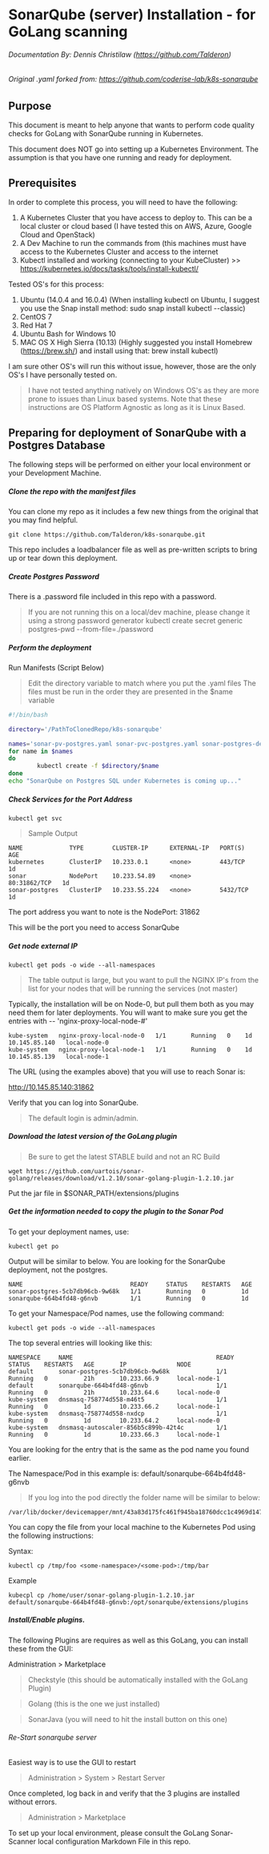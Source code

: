 # SonarQube (server) Installation - for GoLang scanning
###### Documentation By: Dennis Christilaw (https://github.com/Talderon)
###### Original .yaml forked from: https://github.com/coderise-lab/k8s-sonarqube

## Purpose
This document is meant to help anyone that wants to perform code quality checks for GoLang with SonarQube running in Kubernetes.

This document does NOT go into setting up a Kubernetes Environment. The assumption is that you have one running and ready for deployment.
## Prerequisites
In order to complete this process, you will need to have the following:

1. A Kubernetes Cluster that you have access to deploy to. This can be a local cluster or cloud based (I have tested this on AWS, Azure, Google Cloud and OpenStack)
2. A Dev Machine to run the commands from (this machines must have access to the Kubernetes Cluster and access to the internet
3. Kubectl installed and working (connecting to your KubeCluster) >> https://kubernetes.io/docs/tasks/tools/install-kubectl/

Tested OS's for this process:

1. Ubuntu (14.0.4 and 16.0.4) (When installing kubectl on Ubuntu, I suggest you use the Snap install method: sudo snap install kubectl --classic)
2. CentOS 7
3. Red Hat 7
4. Ubuntu Bash for Windows 10
5. MAC OS X High Sierra (10.13) (Highly suggested you install Homebrew (https://brew.sh/) and install using that: brew install kubectl)

I am sure other OS's will run this without issue, however, those are the only OS's I have personally tested on.

> I have not tested anything natively on Windows OS's as they are more prone to issues than Linux based systems. Note that these instructions are OS Platform Agnostic as long as it is Linux Based.

## Preparing for deployment of SonarQube with a Postgres Database
The following steps will be performed on either your local environment or your Development Machine.

##### Clone the repo with the manifest files
You can clone my repo as it includes a few new things from the original that you may find helpful.
```
git clone https://github.com/Talderon/k8s-sonarqube.git
```
This repo includes a loadbalancer file as well as pre-written scripts to bring up or tear down this deployment.

##### Create Postgres Password
There is a .password file included in this repo with a password.
> If you are not running this on a local/dev machine, please change it using a strong password generator
kubectl create secret generic postgres-pwd --from-file=./password

##### Perform the deployment
Run Manifests (Script Below)

>Edit the directory variable to match where you put the .yaml files
>The files must be run in the order they are presented in the $name variable

```bash
#!/bin/bash

directory='/PathToClonedRepo/k8s-sonarqube'

names='sonar-pv-postgres.yaml sonar-pvc-postgres.yaml sonar-postgres-deployment.yaml sonarqube-deployment.yaml sonarqube-service.yaml sonar-postgres-service.yaml'
for name in $names
do
        kubectl create -f $directory/$name
done
echo "SonarQube on Postgres SQL under Kubernetes is coming up..."
```

##### Check Services for the Port Address
```
kubectl get svc
```
> Sample Output
```
NAME             TYPE        CLUSTER-IP      EXTERNAL-IP   PORT(S)        AGE
kubernetes       ClusterIP   10.233.0.1      <none>        443/TCP        1d
sonar            NodePort    10.233.54.89    <none>        80:31862/TCP   1d
sonar-postgres   ClusterIP   10.233.55.224   <none>        5432/TCP       1d
```

The port address you want to note is the NodePort: 31862

This will be the port you need to access SonarQube
##### Get node external IP
```
kubectl get pods -o wide --all-namespaces
```
>The table output is large, but you want to pull the NGINX IP's from the list for your nodes that will be running the services (not master)

Typically, the installation will be on Node-0, but pull them both as you may need them for later deployments. You will want to make sure you get the entries with -- 'nginx-proxy-local-node-#'

```
kube-system   nginx-proxy-local-node-0   1/1       Running   0    1d     10.145.85.140   local-node-0
kube-system   nginx-proxy-local-node-1   1/1       Running   0    1d     10.145.85.139   local-node-1
```
The URL (using the examples above) that you will use to reach Sonar is:

http://10.145.85.140:31862

Verify that you can log into SonarQube.

> The default login is admin/admin.

##### Download the latest version of the GoLang plugin

> Be sure to get the latest STABLE build and not an RC Build

```
wget https://github.com/uartois/sonar-golang/releases/download/v1.2.10/sonar-golang-plugin-1.2.10.jar
```

Put the jar file in $SONAR_PATH/extensions/plugins

##### Get the information needed to copy the plugin to the Sonar Pod
To get your deployment names, use:
```
kubectl get po
```
Output will be similar to below. You are looking for the SonarQube deployment, not the postgres.
```
NAME                              READY     STATUS    RESTARTS   AGE
sonar-postgres-5cb7db96cb-9w68k   1/1       Running   0          1d
sonarqube-664b4fd48-g6nvb         1/1       Running   0          1d
```

To get your Namespace/Pod names, use the following command:
```
kubectl get pods -o wide --all-namespaces
```
The top several entries will looking like this:

```
NAMESPACE     NAME                                        READY     STATUS    RESTARTS   AGE       IP              NODE
default       sonar-postgres-5cb7db96cb-9w68k             1/1       Running   0          21h       10.233.66.9     local-node-1
default       sonarqube-664b4fd48-g6nvb                   1/1       Running   0          21h       10.233.64.6     local-node-0
kube-system   dnsmasq-758774d558-m46t5                    1/1       Running   0          1d        10.233.66.2     local-node-1
kube-system   dnsmasq-758774d558-nxdcp                    1/1       Running   0          1d        10.233.64.2     local-node-0
kube-system   dnsmasq-autoscaler-856b5c899b-42t4c         1/1       Running   0          1d        10.233.66.3     local-node-1
```
You are looking for the entry that is the same as the pod name you found earlier.

The Namespace/Pod in this example is: default/sonarqube-664b4fd48-g6nvb

> If you log into the pod directly the folder name will be similar to below:
```
/var/lib/docker/devicemapper/mnt/43a83d175fc461f945ba18760dcc1c4969d14701889cf52874960ccff241c030/rootfs/opt/sonarqube/extensions/plugins
```

You can copy the file from your local machine to the Kubernetes Pod using the following instructions:

Syntax:
```
kubectl cp /tmp/foo <some-namespace>/<some-pod>:/tmp/bar
```
Example
```
kubecpl cp /home/user/sonar-golang-plugin-1.2.10.jar default/sonarqube-664b4fd48-g6nvb:/opt/sonarqube/extensions/plugins
```
##### Install/Enable plugins.
The following Plugins are requires as well as this GoLang, you can install these from the GUI:

Administration > Marketplace

> Checkstyle (this should be automatically installed with the GoLang Plugin)

> Golang (this is the one we just installed)

> SonarJava (you will need to hit the install button on this one)


###### Re-Start sonarqube server
Easiest way is to use the GUI to restart

> Administration > System > Restart Server

Once completed, log back in and verify that the 3 plugins are installed without errors.

> Administration > Marketplace

To set up your local environment, please consult the GoLang Sonar-Scanner local configuration Markdown File in this repo.

